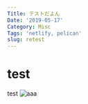 ```yaml
---
Title: テストだよん
Date: '2019-05-17'
Category: Misc
Tags: 'netlify, pelican'
slug: retest
---
```

# test

test
![aaa]({static}/images/cpu.jpg)
